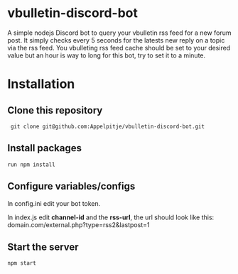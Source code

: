 # vbulletin-discord-bot
A simple nodejs Discord bot to query your vbulletin rss feed for a new forum post. It simply checks every 5 seconds for the latests new reply on a topic via the rss feed. You vbulleting rss feed cache should be set to your desired value but an hour is way to long for this bot, try to set it to a minute.

# Installation

## Clone this repository
``` git clone git@github.com:Appelpitje/vbulletin-discord-bot.git```

## Install packages
```run npm install```

## Configure variables/configs
In config.ini edit your bot token.

In index.js edit **channel-id** and the **rss-url**, the url should look like this: domain.com/external.php?type=rss2&lastpost=1

## Start the server
```npm start```
